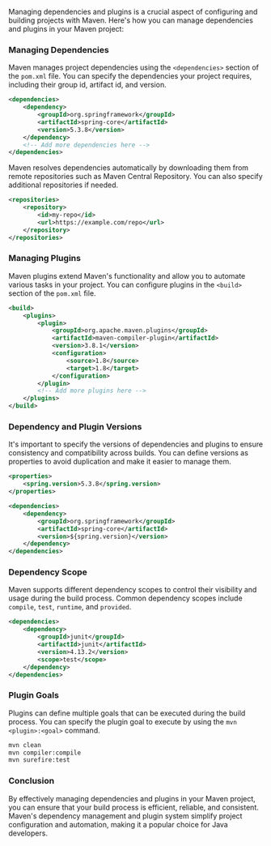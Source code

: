 Managing dependencies and plugins is a crucial aspect of configuring and building projects with Maven. Here's how you can manage dependencies and plugins in your Maven project:

### Managing Dependencies

Maven manages project dependencies using the `<dependencies>` section of the `pom.xml` file. You can specify the dependencies your project requires, including their group id, artifact id, and version.

```xml
<dependencies>
    <dependency>
        <groupId>org.springframework</groupId>
        <artifactId>spring-core</artifactId>
        <version>5.3.8</version>
    </dependency>
    <!-- Add more dependencies here -->
</dependencies>
```

Maven resolves dependencies automatically by downloading them from remote repositories such as Maven Central Repository. You can also specify additional repositories if needed.

```xml
<repositories>
    <repository>
        <id>my-repo</id>
        <url>https://example.com/repo</url>
    </repository>
</repositories>
```

### Managing Plugins

Maven plugins extend Maven's functionality and allow you to automate various tasks in your project. You can configure plugins in the `<build>` section of the `pom.xml` file.

```xml
<build>
    <plugins>
        <plugin>
            <groupId>org.apache.maven.plugins</groupId>
            <artifactId>maven-compiler-plugin</artifactId>
            <version>3.8.1</version>
            <configuration>
                <source>1.8</source>
                <target>1.8</target>
            </configuration>
        </plugin>
        <!-- Add more plugins here -->
    </plugins>
</build>
```

### Dependency and Plugin Versions

It's important to specify the versions of dependencies and plugins to ensure consistency and compatibility across builds. You can define versions as properties to avoid duplication and make it easier to manage them.

```xml
<properties>
    <spring.version>5.3.8</spring.version>
</properties>

<dependencies>
    <dependency>
        <groupId>org.springframework</groupId>
        <artifactId>spring-core</artifactId>
        <version>${spring.version}</version>
    </dependency>
</dependencies>
```

### Dependency Scope

Maven supports different dependency scopes to control their visibility and usage during the build process. Common dependency scopes include `compile`, `test`, `runtime`, and `provided`.

```xml
<dependencies>
    <dependency>
        <groupId>junit</groupId>
        <artifactId>junit</artifactId>
        <version>4.13.2</version>
        <scope>test</scope>
    </dependency>
</dependencies>
```

### Plugin Goals

Plugins can define multiple goals that can be executed during the build process. You can specify the plugin goal to execute by using the `mvn <plugin>:<goal>` command.

```bash
mvn clean
mvn compiler:compile
mvn surefire:test
```

### Conclusion

By effectively managing dependencies and plugins in your Maven project, you can ensure that your build process is efficient, reliable, and consistent. Maven's dependency management and plugin system simplify project configuration and automation, making it a popular choice for Java developers.